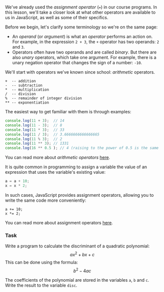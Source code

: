 We've already used the _assignment operator_ (`=`) in our course programs. 
In this lesson, we'll take a closer look at what other operators are available to us in JavaScript, as well as some of their specifics.

Before we begin, let's clarify some terminology so we're on the same page:
- An _operand_ (or _argument_) is what an _operator_ performs an action on. For example, in the expression `2 + 3`, the `+` operator has two operands: `2` and `3`.
- Operators often have two operands and are called _binary_. But there are also _unary_ operators, which take one argument. For example, there is a unary negation operator that changes the sign of a number: `-10`.

We'll start with operators we've known since school: _arithmetic_ operators.
```
+  -- addition
-  -- subtraction
*  -- multiplication
/  -- division
%  -- remainder of integer division
** -- exponentiation
```

The easiest way to get familiar with them is through examples:

```javascript
console.log(11 + 3);  // 14
console.log(11 - 3);  // 8
console.log(11 * 3);  // 33
console.log(11 / 3);  // 3.6666666666666665
console.log(11 % 3);  // 2
console.log(11 ** 3); // 1331
console.log(16 ** 0.5 ); // 4 (raising to the power of 0.5 is the same as taking the square root)
```
You can read more about _arithmetic operators_ [here](https://developer.mozilla.org/en-US/docs/Web/JavaScript/Guide/Expressions_and_operators#arithmetic_operators).

<div class="hint" title="Assignment operators">

  It is quite common in programming to assign a variable the value of an expression that uses the variable's existing value:
  ```javascript
  a = a + 10;
  x = x * 2;
  ```
  In such cases, JavaScript provides assignment operators, allowing you to write the same code more conveniently:
  ```
  a += 10;
  x *= 2;
  ```
  You can read more about assignment operators [here](ttps://developer.mozilla.org/en-US/docs/Web/JavaScript/Guide/Expressions_and_operators#assignment_operators).
</div>


### Task
Write a program to calculate the discriminant of a quadratic polynomial:
$${\displaystyle ax^{2}+bx+c}$$
This can be done using the formula:
$${\displaystyle b^{2}-4ac}$$

The coefficients of the polynomial are stored in the variables `a`, `b` and `c`. Write the result to the variable `disc`.
